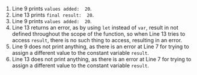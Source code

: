 1. Line 9 prints ```values added:  20```.
2. Line 13 prints ```final result:  20```.
3. Line 9 prints ```values added:  20```.
4. Line 13 returns an error, as by using ```let``` instead of ```var```, result in not defined throughout the scope of the function, so when Line 13 tries to access ```result```, there is no such thing to access, resulting in an error.
5. Line 9 does not print anything, as there is an error at Line 7 for trying to assign a different value to the constant variable ```result```.
6. Line 13 does not print anything, as there is an error at Line 7 for trying to assign a different value to the constant variable ```result```.